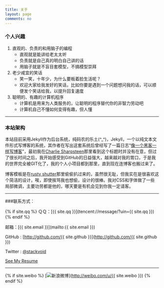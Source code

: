 ```yaml
---
title: 关于
layout: page
comments: no
---
```


### 个人兴趣

1. 直观的、负责的和用脑子的编程
    - 直观就是能讲给老太太听
    - 负责就是自己真的明白自己讲的话
    - 用脑子就是不盲目套模型，不搞模型崇拜
1. 老少咸宜的笑话
    - 笑一笑，十年少，为什么要板着脸生活呢？
    - 欢迎大家给我发好的笑话，比如你要是遇到一个问题想问我的话，可以顺便发个笑话给我，以提升回复速度
1. 聪明的、有趣的计算机程序
    - 计算机是用来为人类服务的，让聪明的程序替代你的非智力劳动吧
    - 计算机自己不懂如何变得有趣，但人懂


----

### 本站架构

本站目前采用Jekyll作为后台系统，纯码农的乐土(^_^)，Jekyll，一个以纯文本文件形式写博客的系统，其作者在写出这套系统后曾经写了一篇日志“[像一个黑客一样写博客](http://tom.preston-werner.com/2008/11/17/blogging-like-a-hacker.html)”，最初我在[Charlie Sharpsteen](https://github.com/Sharpie)那里看到这个标题时并没有在意，但过了很长时间之后，我开始感受到GitHub的日益强大，越来越对我的胃口，于是我的世界完全被GIT化了，我的个人小项目都到那里，直到现在连博客也搬过来了。

博客模板是在[rusty shutter](http://lhzhang.com/)那里偷偷扒过来的，虽然很无耻，但我实在是很喜欢这个简洁的设计，唉，即使挨骂我也想偷，设计的很棒。我对CSS和字体做了一些局部微调，主要功劳都是他的，哪天要是有机会见到你我一定请客。

----

###联系方式：

{% if site.qq %}
ＱＱ：[{{ site.qq }}](tencent://message/?uin={{ site.qq }})
{% endif %}

邮箱：[{{ site.email }}](mailto:{{ site.email }})

GitHub : [http://github.com/{{ site.github }}](http://github.com/{{ site.github }})

Twitter : [@stackvoid](https://twitter.com/stackvoid) 

[See My Resume](http://stackvoid.com/about/profile)



----

{% if site.weibo %}
[![新浪微博](http://service.t.sina.com.cn/widget/qmd/1766253541/013bec28/1.png)](http://weibo.com/u/{{ site.weibo }})
{% endif %}
